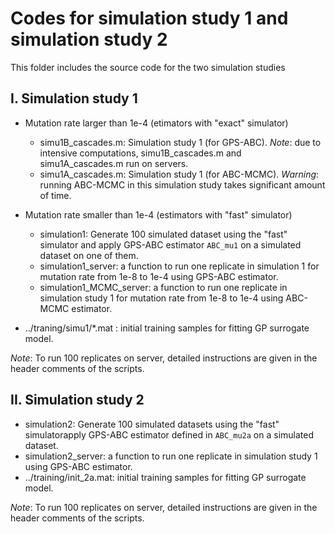 # Codes for simulation study 1 and simulation study 2
This folder includes the source code for the two simulation studies

## I. Simulation study 1
* Mutation rate larger than 1e-4 (etimators with "exact" simulator)
    * simu1B_cascades.m: Simulation study 1 (for GPS-ABC). *Note*: due to intensive computations, simu1B_cascades.m and simu1A_cascades.m run on servers. 
    * simu1A_cascades.m: Simulation study 1 (for ABC-MCMC). *Warning*: running ABC-MCMC in this simulation study takes significant amount of time.
* Mutation rate smaller than 1e-4 (estimators with "fast" simulator)
    * simulation1: Generate 100 simulated dataset using the "fast" simulator and apply GPS-ABC estimator `ABC_mu1` on a simulated dataset on one of them.
    * simulation1_server: a function to run one replicate in simulation 1 for mutation rate from 1e-8 to 1e-4 using GPS-ABC estimator.
    * simulation1_MCMC_server: a function to run one replicate in simulation study 1 for mutation rate from 1e-8 to 1e-4 using ABC-MCMC estimator.
   
* ../traning/simu1/*.mat : initial training samples for fitting GP surrogate model.

*Note*: To run 100 replicates on server, detailed instructions are given in the header comments of the scripts.

## II. Simulation study 2
* simulation2: Generate 100 simulated datasets using the "fast" simulatorapply GPS-ABC estimator defined in `ABC_mu2a` on a simulated dataset.
* simulation2_server: a function to run one replicate in simulation study 1 using GPS-ABC estimator.
* ../training/init_2a.mat: initial training samples for fitting GP surrogate model.

*Note*: To run 100 replicates on server, detailed instructions are given in the header comments of the scripts.
